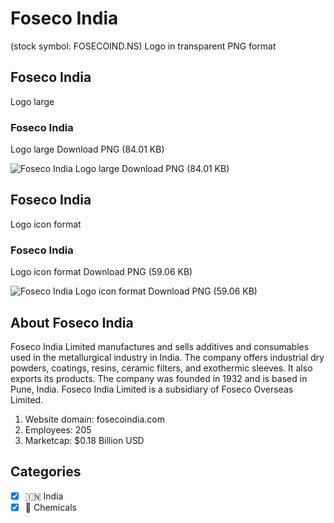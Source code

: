# Foseco India
 (stock symbol: FOSECOIND.NS) Logo in transparent PNG format

## Foseco India
 Logo large

### Foseco India
 Logo large Download PNG (84.01 KB)

![Foseco India
 Logo large Download PNG (84.01 KB)](/img/orig/FOSECOIND.NS_BIG-4a0197ce.png)

## Foseco India
 Logo icon format

### Foseco India
 Logo icon format Download PNG (59.06 KB)

![Foseco India
 Logo icon format Download PNG (59.06 KB)](/img/orig/FOSECOIND.NS-fd2c4fb9.png)

## About Foseco India


Foseco India Limited manufactures and sells additives and consumables used in the metallurgical industry in India. The company offers industrial dry powders, coatings, resins, ceramic filters, and exothermic sleeves. It also exports its products. The company was founded in 1932 and is based in Pune, India. Foseco India Limited is a subsidiary of Foseco Overseas Limited.

1. Website domain: fosecoindia.com
2. Employees: 205
3. Marketcap: $0.18 Billion USD


## Categories
- [x] 🇮🇳 India
- [x] 🧪 Chemicals

